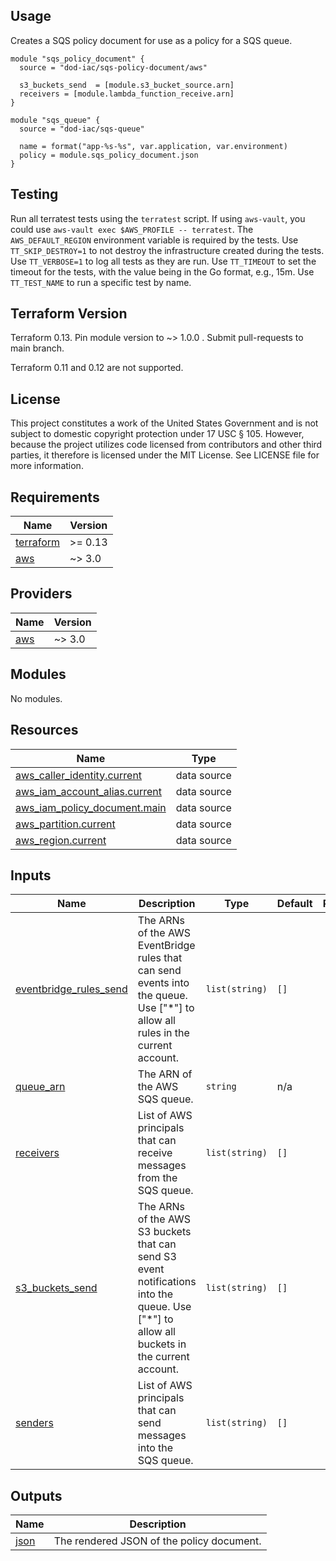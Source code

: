 <!-- BEGINNING OF PRE-COMMIT-TERRAFORM DOCS HOOK -->
## Usage

Creates a SQS policy document for use as a policy for a SQS queue.

```hcl
module "sqs_policy_document" {
  source = "dod-iac/sqs-policy-document/aws"

  s3_buckets_send  = [module.s3_bucket_source.arn]
  receivers = [module.lambda_function_receive.arn]
}

module "sqs_queue" {
  source = "dod-iac/sqs-queue"

  name = format("app-%s-%s", var.application, var.environment)
  policy = module.sqs_policy_document.json
}

```

## Testing

Run all terratest tests using the `terratest` script.  If using `aws-vault`, you could use `aws-vault exec $AWS_PROFILE -- terratest`.  The `AWS_DEFAULT_REGION` environment variable is required by the tests.  Use `TT_SKIP_DESTROY=1` to not destroy the infrastructure created during the tests.  Use `TT_VERBOSE=1` to log all tests as they are run.  Use `TT_TIMEOUT` to set the timeout for the tests, with the value being in the Go format, e.g., 15m.  Use `TT_TEST_NAME` to run a specific test by name.

## Terraform Version

Terraform 0.13. Pin module version to ~> 1.0.0 . Submit pull-requests to main branch.

Terraform 0.11 and 0.12 are not supported.

## License

This project constitutes a work of the United States Government and is not subject to domestic copyright protection under 17 USC § 105.  However, because the project utilizes code licensed from contributors and other third parties, it therefore is licensed under the MIT License.  See LICENSE file for more information.

## Requirements

| Name | Version |
|------|---------|
| <a name="requirement_terraform"></a> [terraform](#requirement\_terraform) | >= 0.13 |
| <a name="requirement_aws"></a> [aws](#requirement\_aws) | ~> 3.0 |

## Providers

| Name | Version |
|------|---------|
| <a name="provider_aws"></a> [aws](#provider\_aws) | ~> 3.0 |

## Modules

No modules.

## Resources

| Name | Type |
|------|------|
| [aws_caller_identity.current](https://registry.terraform.io/providers/hashicorp/aws/latest/docs/data-sources/caller_identity) | data source |
| [aws_iam_account_alias.current](https://registry.terraform.io/providers/hashicorp/aws/latest/docs/data-sources/iam_account_alias) | data source |
| [aws_iam_policy_document.main](https://registry.terraform.io/providers/hashicorp/aws/latest/docs/data-sources/iam_policy_document) | data source |
| [aws_partition.current](https://registry.terraform.io/providers/hashicorp/aws/latest/docs/data-sources/partition) | data source |
| [aws_region.current](https://registry.terraform.io/providers/hashicorp/aws/latest/docs/data-sources/region) | data source |

## Inputs

| Name | Description | Type | Default | Required |
|------|-------------|------|---------|:--------:|
| <a name="input_eventbridge_rules_send"></a> [eventbridge\_rules\_send](#input\_eventbridge\_rules\_send) | The ARNs of the AWS EventBridge rules that can send events into the queue.  Use ["*"] to allow all rules in the current account. | `list(string)` | `[]` | no |
| <a name="input_queue_arn"></a> [queue\_arn](#input\_queue\_arn) | The ARN of the AWS SQS queue. | `string` | n/a | yes |
| <a name="input_receivers"></a> [receivers](#input\_receivers) | List of AWS principals that can receive messages from the SQS queue. | `list(string)` | `[]` | no |
| <a name="input_s3_buckets_send"></a> [s3\_buckets\_send](#input\_s3\_buckets\_send) | The ARNs of the AWS S3 buckets that can send S3 event notifications into the queue. Use ["*"] to allow all buckets in the current account. | `list(string)` | `[]` | no |
| <a name="input_senders"></a> [senders](#input\_senders) | List of AWS principals that can send messages into the SQS queue. | `list(string)` | `[]` | no |

## Outputs

| Name | Description |
|------|-------------|
| <a name="output_json"></a> [json](#output\_json) | The rendered JSON of the policy document. |
<!-- END OF PRE-COMMIT-TERRAFORM DOCS HOOK -->
